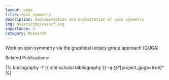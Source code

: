 ```yaml
---
layout: page
title: Spin symmetry 
description: Implementation and exploitation of spin symmetry
img: assets/img/casscf.png
importance: 2
category: Research
---
```


Work on spin symmetry via the graphical unitary group approach (GUGA)

Related Publications: 
<div class="publications">
    {% bibliography -f {{ site.scholar.bibliography }} -q @*[project_guga=true]* %}
</div>
